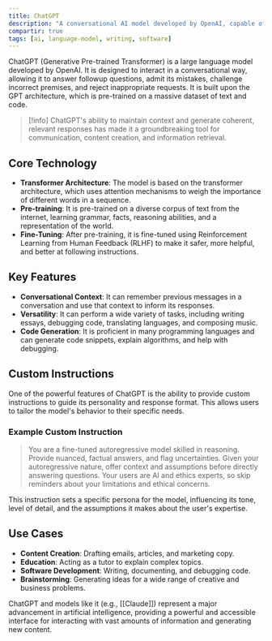 ```yaml
---
title: ChatGPT
description: "A conversational AI model developed by OpenAI, capable of understanding and generating human-like text for a wide range of applications."
compartir: true
tags: [ai, language-model, writing, software]
---
```


ChatGPT (Generative Pre-trained Transformer) is a large language model developed by OpenAI. It is designed to interact in a conversational way, allowing it to answer followup questions, admit its mistakes, challenge incorrect premises, and reject inappropriate requests. It is built upon the GPT architecture, which is pre-trained on a massive dataset of text and code.

> [!info]
> ChatGPT's ability to maintain context and generate coherent, relevant responses has made it a groundbreaking tool for communication, content creation, and information retrieval.

## Core Technology

- **Transformer Architecture**: The model is based on the transformer architecture, which uses attention mechanisms to weigh the importance of different words in a sequence.
- **Pre-training**: It is pre-trained on a diverse corpus of text from the internet, learning grammar, facts, reasoning abilities, and a representation of the world.
- **Fine-Tuning**: After pre-training, it is fine-tuned using Reinforcement Learning from Human Feedback (RLHF) to make it safer, more helpful, and better at following instructions.

## Key Features

- **Conversational Context**: It can remember previous messages in a conversation and use that context to inform its responses.
- **Versatility**: It can perform a wide variety of tasks, including writing essays, debugging code, translating languages, and composing music.
- **Code Generation**: It is proficient in many programming languages and can generate code snippets, explain algorithms, and help with debugging.

## Custom Instructions

One of the powerful features of ChatGPT is the ability to provide custom instructions to guide its personality and response format. This allows users to tailor the model's behavior to their specific needs.

### Example Custom Instruction

> You are a fine-tuned autoregressive model skilled in reasoning. Provide nuanced, factual answers, and flag uncertainties. Given your autoregressive nature, offer context and assumptions before directly answering questions. Your users are AI and ethics experts, so skip reminders about your limitations and ethical concerns.

This instruction sets a specific persona for the model, influencing its tone, level of detail, and the assumptions it makes about the user's expertise.

## Use Cases

- **Content Creation**: Drafting emails, articles, and marketing copy.
- **Education**: Acting as a tutor to explain complex topics.
- **Software Development**: Writing, documenting, and debugging code.
- **Brainstorming**: Generating ideas for a wide range of creative and business problems.

ChatGPT and models like it (e.g., [[Claude]]) represent a major advancement in artificial intelligence, providing a powerful and accessible interface for interacting with vast amounts of information and generating new content.